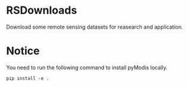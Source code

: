 # RSDownloads
Download some remote sensing datasets for reasearch and application.

# Notice
You need to run the following command to install pyModis locally.
```
pip install -e .
```
